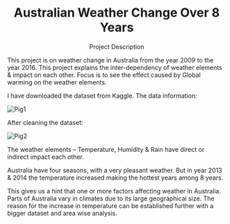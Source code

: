 <h1 align="center">Australian Weather Change Over 8 Years</h1> 

<p align="center">Project Description</p>
This project is on weather change in Australia from the year 2009 to the year 2016. 
This project explains the inter-dependency of weather elements & impact on each other. 
Focus is to see the effect caused by Global warming on the weather elements. 

I have downloaded the dataset from Kaggle.
The data information:


![Pig1](https://user-images.githubusercontent.com/100771366/156882411-849b6a3f-d2e0-419c-b9ac-1fb60f2a8490.png)


After cleaning the dataset:

![Pig2](https://user-images.githubusercontent.com/100771366/156882669-f4c7adc9-26b1-420e-9bc6-ec3cab01842f.png)

The weather elements – Temperature, Humidity & Rain have direct or indirect impact each other.

Australia have four seasons, with a very pleasant weather. But in year 2013 & 2014 the temperature increased making the hottest years among 8 years.

This gives us a hint that one or more factors affecting weather in Australia. Parts of Australia vary in climates due to its large  geographical size. The reason for the increase in temperature can be established further with a bigger dataset and area wise analysis. 



